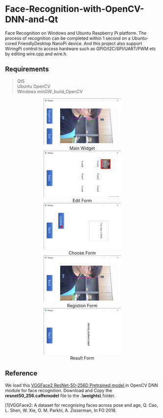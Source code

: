 # Face-Recognition-with-OpenCV-DNN-and-Qt
Face Recognition on Windows and Ubuntu Raspberry Pi platform. The process of recognition can be completed within 1 second on  a Ubuntu-cored FriendlyDesktop NanoPi device. And this project also support WiringPi control to access hardware such as GPIO/I2C/SPI/UART/PWM etc by editing wire.cpp and wire.h.

## Requirements
> Qt5  
> Ubuntu OpenCV  
> Windows minGW_build_OpenCV  


<center>
<img src="https://raw.githubusercontent.com/kaviezhang/Face-Recognition-with-OpenCV-DNN-and-Qt/master/README_md_files/Widget%205_29_2020%2011_09_50%20AM.png" width=50% height=50%/>
<center>Main Widget</center>

<img src="https://raw.githubusercontent.com/kaviezhang/Face-Recognition-with-OpenCV-DNN-and-Qt/master/README_md_files/Widget%205_29_2020%2011_19_31%20AM.png" width=50% height=50%/>
<center>Edit Form</center>

<img src="https://raw.githubusercontent.com/kaviezhang/Face-Recognition-with-OpenCV-DNN-and-Qt/master/README_md_files/Widget%205_29_2020%2011_10_17%20AM.png" width=50% height=50%/>
<center>Choose Form</center>

<img src="https://raw.githubusercontent.com/kaviezhang/Face-Recognition-with-OpenCV-DNN-and-Qt/master/README_md_files/Widget%205_29_2020%2011_10_31%20AM.png" width=50% height=50%/>
<center>Registion Form</center>

<img src="https://raw.githubusercontent.com/kaviezhang/Face-Recognition-with-OpenCV-DNN-and-Qt/master/README_md_files/Widget%205_29_2020%2012_45_42%20PM.png" width=50% height=50%/>
<center>Result Form</center>

</center>


## Reference
We load this [VGGFace2 ResNet-50-256D Pretrained model ](https://github.com/ox-vgg/vgg_face2) in OpenCV DNN module for face recognition. Download and Copy the **resnet50_256.caffemodel** file to the **.\\weights\\** folder.

[1]VGGFace2: A dataset for recognising faces across pose and age,  Q. Cao, L. Shen, W. Xie, O. M. Parkhi, A. Zisserman, In FG 2018. 



